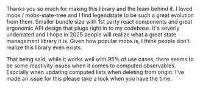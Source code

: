   Thanks you so much for making this library and the team behind it. I loved mobx / mobx-state-tree and I find legendstate to be such a great evolution from them. Smaller bundle size with 1st party react components and great ergonomic API design that plugs right in to my codebase. It's severly underrated and I hope in 2025 people will realize what a great state management library it is. Given how popular mobx is, I think people don't realize this library even exists. 

That being said, while it works well with 95% of use cases, there seems to be some reactivity issues when it comes to computed observables. Espcially when updating computed lists when deleting from origin. I've made an issue for this please take a look when you have the time.